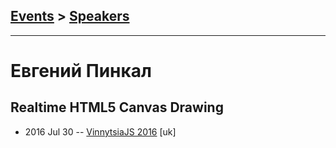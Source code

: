 ## [Events](../README.md) > [Speakers](../speakers.md)
---

# Евгений Пинкал

## Realtime HTML5 Canvas Drawing
- 2016 Jul 30 -- [VinnytsiaJS 2016](https://www.youtube.com/watch?v=_LMIEPoGxNU) [uk]   
